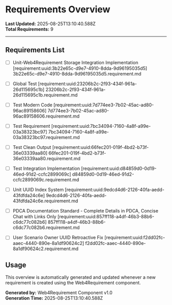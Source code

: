 # Requirements Overview

**Last Updated:** 2025-08-25T13:10:40.588Z  
**Total Requirements:** 9

---


## Requirements List

- [ ] Unit-Web4Requirement Storage Integration Implementation [requirement:uuid:3b22e65c-d9e7-4910-8dda-9d96195035d5] 3b22e65c-d9e7-4910-8dda-9d96195035d5.requirement.md

- [ ] Global Test [requirement:uuid:23206b2c-2f93-434f-961a-26d115695c1b] 23206b2c-2f93-434f-961a-26d115695c1b.requirement.md

- [ ] Test Modern Code [requirement:uuid:7d774ee3-7b02-45ac-ad80-96ac89158606] 7d774ee3-7b02-45ac-ad80-96ac89158606.requirement.md

- [ ] Test Requirement [requirement:uuid:7bc34094-7160-4a8f-a99e-03a38323bc97] 7bc34094-7160-4a8f-a99e-03a38323bc97.requirement.md

- [ ] Test Clean Output [requirement:uuid:66fec201-019f-4bd2-b73f-36e03339aa80] 66fec201-019f-4bd2-b73f-36e03339aa80.requirement.md

- [ ] Test Integration Implementation [requirement:uuid:d84859d0-0d19-46ed-91d2-ccfc2899069c] d84859d0-0d19-46ed-91d2-ccfc2899069c.requirement.md

- [ ] Unit UUID Index System [requirement:uuid:9edcd4d6-2126-40fa-aedd-43fdfda24c6e] 9edcd4d6-2126-40fa-aedd-43fdfda24c6e.requirement.md

- [ ] PDCA Documentation Standard - Complete Details in PDCA, Concise Chat with Links Only [requirement:uuid:857ff118-a4df-46b3-88b6-c6dc77c082b6] 857ff118-a4df-46b3-88b6-c6dc77c082b6.requirement.md

- [ ] User Scenario Owner UUID Retroactive Fix [requirement:uuid:f2dd02fc-aaec-4440-890e-8a1df90624c2] f2dd02fc-aaec-4440-890e-8a1df90624c2.requirement.md


## Usage

This overview is automatically generated and updated whenever a new requirement is created using the Web4Requirement component.

**Generated by:** Web4Requirement Component v1.0  
**Generation Time:** 2025-08-25T13:10:40.588Z
